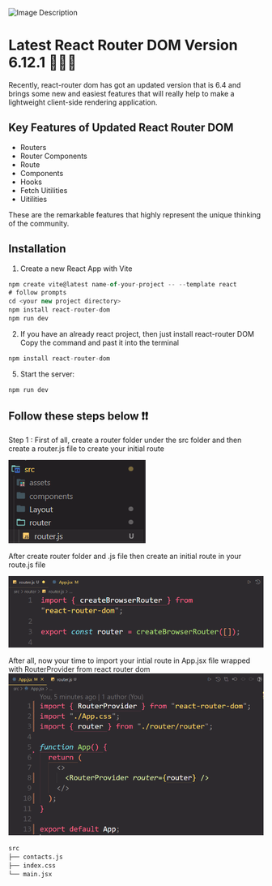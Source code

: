 
![Image Description](https://i.ibb.co/jvtTNxx/68747470733a2f2f692e6962622e636f2f33634b51707a6b2f312d75772d53417a6b6d612d4a4746662d302d476d762d5454.png)

# Latest React Router DOM Version 6.12.1 🚀🚀🚀
 
Recently, react-router dom has got an updated version that is 6.4 and brings some new and easiest features that will really help to make a lightweight client-side rendering application.



## Key Features of Updated React Router DOM
- Routers
- Router Components
- Route
- Components
- Hooks
- Fetch Uitilities
- Uitilities


These are the remarkable features that highly represent the unique thinking of the community.


## Installation
1. Create a new React App with Vite
```javascript
npm create vite@latest name-of-your-project -- --template react
# follow prompts
cd <your new project directory>
npm install react-router-dom
npm run dev
```
2. If you have an already react project, then just install react-router DOM
Copy the command and past it into the terminal
```javascript
npm install react-router-dom
```
5. Start the server: 
```javascript
npm run dev
```
## Follow these steps below ❗❗

Step 1 : First of all, create a router folder under the src folder and then create a router.js file to create your initial route

![Image Description](/src//tutorial_assets//router1.PNG)

After create router folder and .js file then create an initial route in your route.js file

![Image Description](/src//tutorial_assets//router2.PNG)

After all, now your time to import your intial route in App.jsx file wrapped with RouterProvider from react router dom
![Image Description](/src//tutorial_assets//router3.PNG)

```txt
src
├── contacts.js
├── index.css
└── main.jsx
```
